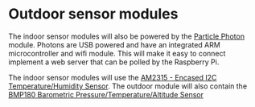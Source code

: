 # Outdoor sensor modules

The indoor sensor modules will also be powered by the [Particle
Photon](https://store.particle.io/?product=particle-photon) module. Photons are
USB powered and have an integrated ARM microcontroller and wifi module. This will
make it easy to connect implement a web server that can be polled by the Raspberry Pi.

The indoor sensor modules will use the [AM2315 - Encased I2C
Temperature/Humidity Sensor](https://www.adafruit.com/products/1293). The
outdoor module will also contain the [BMP180 Barometric
Pressure/Temperature/Altitude Sensor](https://www.adafruit.com/products/1603)
